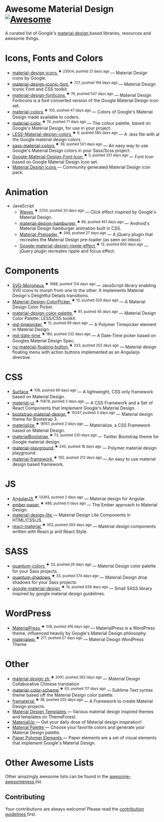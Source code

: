 <h1>
 Awesome Material Design
 <a href="https://github.com/sindresorhus/awesome">
  <img alt="Awesome" src="https://cdn.rawgit.com/sindresorhus/awesome/d7305f38d29fed78fa85652e3a63e154dd8e8829/media/badge.svg"/>
 </a>
</h1>
<p>
 A curated list of Google's
 <a href="http://www.google.com/design/spec">
  material design
 </a>
 based libraries, resources and awesome things.
</p>
<h1>
 Icons, Fonts and Colors
</h1>
<ul>
 <li>
  <a href="https://github.com/google/material-design-icons">
   material-design-icons
  </a>
  <sup>
   &#9733 23504, pushed 21 days ago
  </sup>
  — Material Design icons by Google.
 </li>
 <li>
  <a href="https://github.com/zavoloklom/material-design-iconic-font">
   material-design-iconic-font
  </a>
  <sup>
   &#9733 727, pushed 169 days ago
  </sup>
  — Material Design Iconic Font and CSS toolkit.
 </li>
 <li>
  <a href="https://github.com/designjockey/material-design-fonticons">
   material-design-fonticons
  </a>
  <sup>
   &#9733 76, pushed 547 days ago
  </sup>
  — Material Design Fonticons is a font converted version of the Google Material Design Icon set.
 </li>
 <li>
  <a href="https://github.com/shuhei/material-colors">
   material-colors
  </a>
  <sup>
   &#9733 105, pushed 47 days ago
  </sup>
  — Colors of Google's Material Design made available to coders.
 </li>
 <li>
  <a href="https://github.com/mrmlnc/material-color">
   material-color
  </a>
  <sup>
   &#9733 74, pushed 71 days ago
  </sup>
  — The colour palette, based on Google's Material Design, for use in your project.
 </li>
 <li>
  <a href="https://github.com/tisign/LESS-Material-design-colors">
   LESS-Material-design-colors
  </a>
  <sup>
   &#9733 6, pushed 580 days ago
  </sup>
  — A .less file with al the Google material design colors.
 </li>
 <li>
  <a href="https://github.com/minusfive/sass-material-colors">
   sass-material-colors
  </a>
  <sup>
   &#9733 39, pushed 501 days ago
  </sup>
  — An easy way to use Google's Material Design colors in your Sass/Scss project.
 </li>
 <li>
  <a href="https://github.com/Seb-L/Google-Material-Design-Font-Icon">
   Google-Material-Design-Font-Icon
  </a>
  <sup>
   &#9733 5, pushed 321 days ago
  </sup>
  — Font Icon based on Google Material Design Icon set.
 </li>
 <li>
  <a href="https://materialdesignicons.com/">
   Material Design Icons
  </a>
  — Community generated Material Design icon pack.
 </li>
</ul>
<h1>
 Animation
</h1>
<ul>
 <li>
  JavaScript
  <ul>
   <li>
    <a href="https://github.com/fians/Waves">
     Waves
    </a>
    <sup>
     &#9733 2250, pushed 20 days ago
    </sup>
    — Click effect inspired by Google's Material Design.
   </li>
   <li>
    <a href="https://github.com/swirlycheetah/material-design-hamburger">
     material-design-hamburger
    </a>
    <sup>
     &#9733 86, pushed 451 days ago
    </sup>
    — Android's Material Design hamburger animation built in CSS.
   </li>
   <li>
    <a href="https://github.com/aarondo/Material-Preloader">
     Material-Preloader
    </a>
    <sup>
     &#9733 348, pushed 27 days ago
    </sup>
    — A jQuery plugin that recreates the Material Design pre-loader (as seen on inbox).
   </li>
   <li>
    <a href="https://github.com/ninox92/Google-material-design-ripple-effect">
     Google-material-design-ripple-effect
    </a>
    <sup>
     &#9733 12, pushed 650 days ago
    </sup>
    — jQuery plugin recreates ripple and focus effect.
   </li>
  </ul>
 </li>
</ul>
<h1>
 Components
</h1>
<ul>
 <li>
  <a href="https://github.com/alexk111/SVG-Morpheus">
   SVG-Morpheus
  </a>
  <sup>
   &#9733 1988, pushed 124 days ago
  </sup>
  — JavaScript library enabling SVG icons to morph from one to the other. It implements Material Design's Delightful Details transitions.
 </li>
 <li>
  <a href="https://github.com/Fraina/Material-Design-ColorPicker">
   Material-Design-ColorPicker
  </a>
  <sup>
   &#9733 10, pushed 329 days ago
  </sup>
  — A Material Design Color Picker.
 </li>
 <li>
  <a href="https://github.com/zavoloklom/material-design-color-palette">
   material-design-color-palette
  </a>
  <sup>
   &#9733 97, pushed 45 days ago
  </sup>
  — Material Design Color Palette: LESS/CSS toolkit.
 </li>
 <li>
  <a href="https://github.com/dotlouis/md-timepicker">
   md-timepicker
  </a>
  <sup>
   &#9733 12, pushed 69 days ago
  </sup>
  — A Polymer Timepicker element in Material Design.
 </li>
 <li>
  <a href="https://github.com/SimeonC/md-date-time">
   md-date-time
  </a>
  <sup>
   &#9733 180, pushed 232 days ago
  </sup>
  — A Date-Time picker based on Googles Material Design Spec.
 </li>
 <li>
  <a href="https://github.com/nobitagit/ng-material-floating-button">
   ng-material-floating-button
  </a>
  <sup>
   &#9733 333, pushed 252 days ago
  </sup>
  — Material design floating menu with action buttons implemented as an Angularjs directive.
 </li>
</ul>
<h1>
 CSS
</h1>
<ul>
 <li>
  <a href="https://github.com/mildrenben/surface">
   Surface
  </a>
  <sup>
   &#9733 109, pushed 69 days ago
  </sup>
  — A lightweight, CSS only framework based on Material Design.
 </li>
 <li>
  <a href="https://github.com/callemall/material-ui">
   material-ui
  </a>
  <sup>
   &#9733 15878, pushed 2 days ago
  </sup>
  — A CSS Framework and a Set of React Components that Implement Google's Material Design.
 </li>
 <li>
  <a href="https://github.com/FezVrasta/bootstrap-material-design">
   bootstrap-material-design
  </a>
  <sup>
   &#9733 15247, pushed 3 days ago
  </sup>
  — Material design theme for Bootstrap 3.
 </li>
 <li>
  <a href="https://github.com/Dogfalo/materialize">
   materialize
  </a>
  <sup>
   &#9733 18157, pushed 2 days ago
  </sup>
  — Materialize, a CSS Framework based on Material Design.
 </li>
 <li>
  <a href="https://github.com/throrin19/materialBootstrap">
   materialBootstrap
  </a>
  <sup>
   &#9733 72, pushed 230 days ago
  </sup>
  — Twitter Bootstrap theme for Google material design.
 </li>
 <li>
  <a href="https://github.com/ebidel/material-playground">
   material-playground
  </a>
  <sup>
   &#9733 240, pushed 18 days ago
  </sup>
  — Polymer material design playground.
 </li>
 <li>
  <a href="https://github.com/nt1m/material-framework">
   material-framework
  </a>
  <sup>
   &#9733 192, pushed 212 days ago
  </sup>
  — An easy to use material design based framework.
 </li>
</ul>
<h1>
 JS
</h1>
<ul>
 <li>
  <a href="https://github.com/angular/material">
   AngularJS
  </a>
  <sup>
   &#9733 13393, pushed 2 days ago
  </sup>
  — Material design for Angular.
 </li>
 <li>
  <a href="https://github.com/miguelcobain/ember-paper">
   ember-paper
  </a>
  <sup>
   &#9733 486, pushed 0 days ago
  </sup>
  — The Ember approach to Material Design.
 </li>
 <li>
  <a href="https://github.com/google/material-design-lite/">
   material-design-lite
  </a>
  — Material Design Lite Components in HTML/CSS/JS.
 </li>
 <li>
  <a href="https://github.com/BerkeleyTrue/react-material">
   react-material
  </a>
  <sup>
   &#9733 353, pushed 264 days ago
  </sup>
  — Material design components written with React.js and React Style.
 </li>
</ul>
<h1>
 SASS
</h1>
<ul>
 <li>
  <a href="https://github.com/nkpfstr/quantum-colors">
   quantum-colors
  </a>
  <sup>
   &#9733 33, pushed 26 days ago
  </sup>
  — Material Design color palette for your Sass projects.
 </li>
 <li>
  <a href="https://github.com/nkpfstr/quantum-shadows">
   quantum-shadows
  </a>
  <sup>
   &#9733 33, pushed 574 days ago
  </sup>
  — Material Design drop shadows for your Sass projects.
 </li>
 <li>
  <a href="https://github.com/axyz/google-material-design">
   google-material-design
  </a>
  <sup>
   &#9733 14, pushed 638 days ago
  </sup>
  — Small SASS library inspired by google material design guidelines.
 </li>
</ul>
<h1>
 WordPress
</h1>
<ul>
 <li>
  <a href="https://github.com/alexpatin/MaterialPress">
   MaterialPress
  </a>
  <sup>
   &#9733 108, pushed 416 days ago
  </sup>
  — MaterialPress is a WordPress theme, influenced heavily by Google's Material Design philosophy.
 </li>
 <li>
  <a href="https://github.com/braginteractive/materialwp">
   materialwp
  </a>
  <sup>
   &#9733 271, pushed 27 days ago
  </sup>
  — Material Design WordPress Theme.
 </li>
</ul>
<h1>
 Other
</h1>
<ul>
 <li>
  <a href="https://github.com/1sters/material_design_zh">
   material
   <em>
    design
   </em>
   zh
  </a>
  <sup>
   &#9733 2001, pushed 262 days ago
  </sup>
  — Material Design Collaborative Chinese translation
 </li>
 <li>
  <a href="https://github.com/paradox41/material-color-scheme">
   material-color-scheme
  </a>
  <sup>
   &#9733 63, pushed 117 days ago
  </sup>
  — Sublime Text syntax theme based off the Material Design color palette.
 </li>
 <li>
  <a href="https://github.com/Framaterial/framaterial">
   framaterial
  </a>
  <sup>
   &#9733 38, pushed 202 days ago
  </sup>
  — A Framework to create Material Design projects.
 </li>
 <li>
  <a href="http://themeforest.net/tags/material%20design">
   Material Design Templates
  </a>
  — Various material design inspired themes and templates on ThemeForest.
 </li>
 <li>
  <a href="http://www.materialup.com/">
   MaterialUp
  </a>
  — Get your daily dose of Material design inspiration!
 </li>
 <li>
  <a href="http://www.materialpalette.com/">
   Material Palette
  </a>
  — Choose your favorite colors and generate your Material Design palette.
 </li>
 <li>
  <a href="https://elements.polymer-project.org/browse?package=paper-elements">
   Paper Polymer Elements
  </a>
  — Paper elements are a set of visual elements that implement Google's Material Design.
 </li>
</ul>
<h1>
 Other Awesome Lists
</h1>
<p>
 Other amazingly awesome lists can be found in the
 <a href="https://github.com/bayandin/awesome-awesomeness">
  awesome-awesomeness
 </a>
 list.
</p>
<h2>
 Contributing
</h2>
<p>
 Your contributions are always welcome! Please read the
 <a href="contributing.md">
  contribution guidelines
 </a>
 first.
</p>
